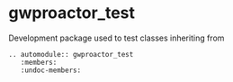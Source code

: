 # gwproactor_test

Development package used to test classes inheriting from [](gwproactor.Proactor)

```{eval-rst}
.. automodule:: gwproactor_test
   :members:
   :undoc-members:
```
